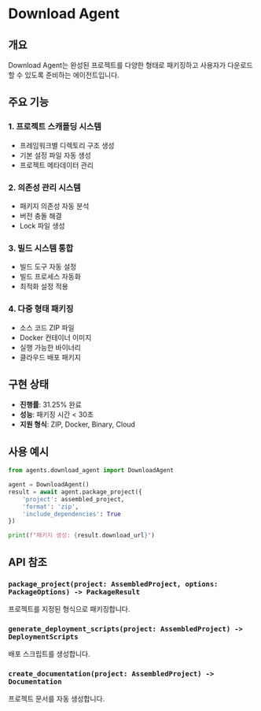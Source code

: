 # Download Agent

## 개요
Download Agent는 완성된 프로젝트를 다양한 형태로 패키징하고 사용자가 다운로드할 수 있도록 준비하는 에이전트입니다.

## 주요 기능

### 1. 프로젝트 스캐폴딩 시스템
- 프레임워크별 디렉토리 구조 생성
- 기본 설정 파일 자동 생성
- 프로젝트 메타데이터 관리

### 2. 의존성 관리 시스템
- 패키지 의존성 자동 분석
- 버전 충돌 해결
- Lock 파일 생성

### 3. 빌드 시스템 통합
- 빌드 도구 자동 설정
- 빌드 프로세스 자동화
- 최적화 설정 적용

### 4. 다중 형태 패키징
- 소스 코드 ZIP 파일
- Docker 컨테이너 이미지
- 실행 가능한 바이너리
- 클라우드 배포 패키지

## 구현 상태
- **진행률**: 31.25% 완료
- **성능**: 패키징 시간 < 30초
- **지원 형식**: ZIP, Docker, Binary, Cloud

## 사용 예시

```python
from agents.download_agent import DownloadAgent

agent = DownloadAgent()
result = await agent.package_project({
    'project': assembled_project,
    'format': 'zip',
    'include_dependencies': True
})

print(f"패키지 생성: {result.download_url}")
```

## API 참조

### `package_project(project: AssembledProject, options: PackageOptions) -> PackageResult`
프로젝트를 지정된 형식으로 패키징합니다.

### `generate_deployment_scripts(project: AssembledProject) -> DeploymentScripts`
배포 스크립트를 생성합니다.

### `create_documentation(project: AssembledProject) -> Documentation`
프로젝트 문서를 자동 생성합니다.